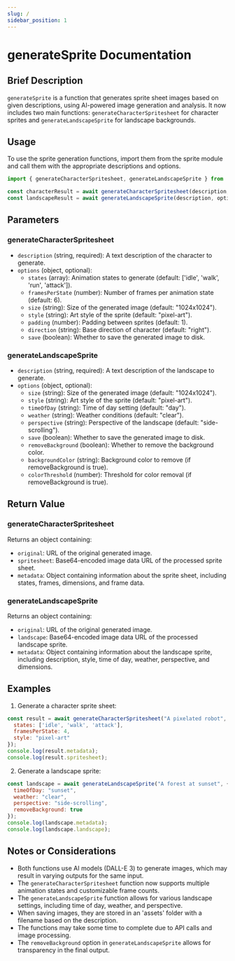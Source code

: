 ```yaml
---
slug: /
sidebar_position: 1
---
```


# generateSprite Documentation

## Brief Description
`generateSprite` is a function that generates sprite sheet images based on given descriptions, using AI-powered image generation and analysis. It now includes two main functions: `generateCharacterSpritesheet` for character sprites and `generateLandscapeSprite` for landscape backgrounds.

## Usage
To use the sprite generation functions, import them from the sprite module and call them with the appropriate descriptions and options.

```javascript
import { generateCharacterSpritesheet, generateLandscapeSprite } from './path/to/sprite/module';

const characterResult = await generateCharacterSpritesheet(description, options);
const landscapeResult = await generateLandscapeSprite(description, options);
```

## Parameters

### generateCharacterSpritesheet
- `description` (string, required): A text description of the character to generate.
- `options` (object, optional):
  - `states` (array): Animation states to generate (default: ['idle', 'walk', 'run', 'attack']).
  - `framesPerState` (number): Number of frames per animation state (default: 6).
  - `size` (string): Size of the generated image (default: "1024x1024").
  - `style` (string): Art style of the sprite (default: "pixel-art").
  - `padding` (number): Padding between sprites (default: 1).
  - `direction` (string): Base direction of character (default: "right").
  - `save` (boolean): Whether to save the generated image to disk.

### generateLandscapeSprite
- `description` (string, required): A text description of the landscape to generate.
- `options` (object, optional):
  - `size` (string): Size of the generated image (default: "1024x1024").
  - `style` (string): Art style of the sprite (default: "pixel-art").
  - `timeOfDay` (string): Time of day setting (default: "day").
  - `weather` (string): Weather conditions (default: "clear").
  - `perspective` (string): Perspective of the landscape (default: "side-scrolling").
  - `save` (boolean): Whether to save the generated image to disk.
  - `removeBackground` (boolean): Whether to remove the background color.
  - `backgroundColor` (string): Background color to remove (if removeBackground is true).
  - `colorThreshold` (number): Threshold for color removal (if removeBackground is true).

## Return Value

### generateCharacterSpritesheet
Returns an object containing:
- `original`: URL of the original generated image.
- `spritesheet`: Base64-encoded image data URL of the processed sprite sheet.
- `metadata`: Object containing information about the sprite sheet, including states, frames, dimensions, and frame data.

### generateLandscapeSprite
Returns an object containing:
- `original`: URL of the original generated image.
- `landscape`: Base64-encoded image data URL of the processed landscape sprite.
- `metadata`: Object containing information about the landscape sprite, including description, style, time of day, weather, perspective, and dimensions.

## Examples

1. Generate a character sprite sheet:
```javascript
const result = await generateCharacterSpritesheet("A pixelated robot", {
  states: ['idle', 'walk', 'attack'],
  framesPerState: 4,
  style: "pixel-art"
});
console.log(result.metadata);
console.log(result.spritesheet);
```

2. Generate a landscape sprite:
```javascript
const landscape = await generateLandscapeSprite("A forest at sunset", {
  timeOfDay: "sunset",
  weather: "clear",
  perspective: "side-scrolling",
  removeBackground: true
});
console.log(landscape.metadata);
console.log(landscape.landscape);
```

## Notes or Considerations
- Both functions use AI models (DALL-E 3) to generate images, which may result in varying outputs for the same input.
- The `generateCharacterSpritesheet` function now supports multiple animation states and customizable frame counts.
- The `generateLandscapeSprite` function allows for various landscape settings, including time of day, weather, and perspective.
- When saving images, they are stored in an 'assets' folder with a filename based on the description.
- The functions may take some time to complete due to API calls and image processing.
- The `removeBackground` option in `generateLandscapeSprite` allows for transparency in the final output.
